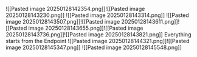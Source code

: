 ![[Pasted image 20250128142354.png]]![[Pasted image 20250128143230.png]]
![[Pasted image 20250128143314.png]]
![[Pasted image 20250128143507.png]]![[Pasted image 20250128143611.png]]![[Pasted image 20250128143655.png]]![[Pasted image 20250128143736.png]]![[Pasted image 20250128143821.png]]
Everything starts from the Endpoint
![[Pasted image 20250128144321.png]]![[Pasted image 20250128145347.png]]
![[Pasted image 20250128145548.png]]